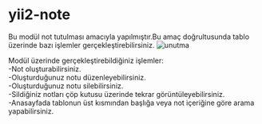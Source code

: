 # yii2-note

Bu modül not tutulması amacıyla yapılmıştır.Bu amaç doğrultusunda tablo üzerinde bazı işlemler gerçekleştirebilirsiniz.
![unutma](https://user-images.githubusercontent.com/49278142/104763518-13cf2780-5777-11eb-91fe-521fc2aded32.gif)

Modül üzerinde gerçekleştirebildiğiniz işlemler:<br/>
-Not oluşturabilirsiniz.<br/>
-Oluşturduğunuz notu düzenleyebilirsiniz.<br/>
-Oluşturduğunuz notu silebilirsiniz.<br/>
-Sildiğiniz notları çöp kutusu üzerinde tekrar görüntüleyebilirsiniz.<br/>
-Anasayfada tablonun üst kısmından başlığa veya not içeriğine göre arama yapabilirsiniz.<br/>
